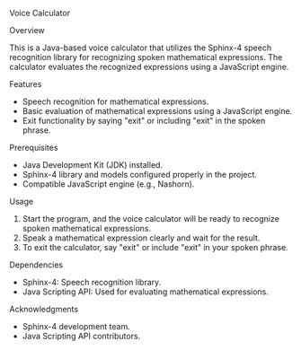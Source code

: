 Voice Calculator

Overview

This is a Java-based voice calculator that utilizes the Sphinx-4 speech recognition library for recognizing spoken mathematical expressions. The calculator evaluates the recognized expressions using a JavaScript engine.

Features

- Speech recognition for mathematical expressions.
- Basic evaluation of mathematical expressions using a JavaScript engine.
- Exit functionality by saying "exit" or including "exit" in the spoken phrase.

Prerequisites

- Java Development Kit (JDK) installed.
- Sphinx-4 library and models configured properly in the project.
- Compatible JavaScript engine (e.g., Nashorn).

Usage

1. Start the program, and the voice calculator will be ready to recognize spoken mathematical expressions.
2. Speak a mathematical expression clearly and wait for the result.
3. To exit the calculator, say "exit" or include "exit" in your spoken phrase.

Dependencies

- Sphinx-4: Speech recognition library.
- Java Scripting API: Used for evaluating mathematical expressions.

Acknowledgments

- Sphinx-4 development team.
- Java Scripting API contributors.
